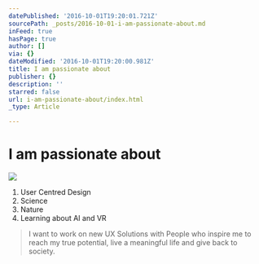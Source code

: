 ```yaml
---
datePublished: '2016-10-01T19:20:01.721Z'
sourcePath: _posts/2016-10-01-i-am-passionate-about.md
inFeed: true
hasPage: true
author: []
via: {}
dateModified: '2016-10-01T19:20:00.981Z'
title: I am passionate about
publisher: {}
description: ''
starred: false
url: i-am-passionate-about/index.html
_type: Article

---
```

# I am passionate about
![](https://the-grid-user-content.s3-us-west-2.amazonaws.com/4adcca0e-df2b-4346-8ed0-49fcf7479e22.gif)

1. User Centred Design
2. Science
3. Nature
4. Learning about AI and VR

> I want to work on new UX Solutions with People who inspire me to reach my true potential, live a meaningful life and give back to society.